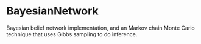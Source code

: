 BayesianNetwork
===============

 Bayesian belief network implementation, and an Markov chain Monte Carlo technique that uses Gibbs sampling to do inference.
